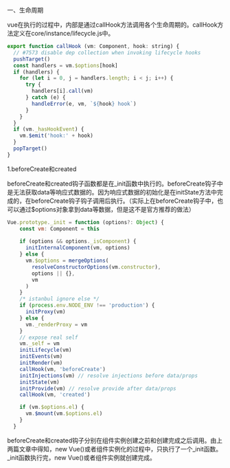 一、生命周期

vue在执行的过程中，内部是通过callHook方法调用各个生命周期的。callHook方法定义在core/instance/lifecycle.js中。

```JavaScript
export function callHook (vm: Component, hook: string) {
  // #7573 disable dep collection when invoking lifecycle hooks
  pushTarget()
  const handlers = vm.$options[hook]
  if (handlers) {
    for (let i = 0, j = handlers.length; i < j; i++) {
      try {
        handlers[i].call(vm)
      } catch (e) {
        handleError(e, vm, `${hook} hook`)
      }
    }
  }
  if (vm._hasHookEvent) {
    vm.$emit('hook:' + hook)
  }
  popTarget()
}
```

1.beforeCreate和created

beforeCreate和created钩子函数都是在_init函数中执行的。beforeCreate钩子中是无法获取data等响应式数据的。因为响应式数据的初始化是在initState方法中完成的，在beforeCreate钩子钩子调用后执行。（实际上在beforeCreate钩子中，也可以通过$options对象拿到data等数据，但是这不是官方推荐的做法）

```JavaScript
Vue.prototype._init = function (options?: Object) {
    const vm: Component = this
    
    if (options && options._isComponent) {
      initInternalComponent(vm, options)
    } else {
      vm.$options = mergeOptions(
        resolveConstructorOptions(vm.constructor),
        options || {},
        vm
      )
    }
    /* istanbul ignore else */
    if (process.env.NODE_ENV !== 'production') {
      initProxy(vm)
    } else {
      vm._renderProxy = vm
    }
    // expose real self
    vm._self = vm
    initLifecycle(vm)
    initEvents(vm)
    initRender(vm)
    callHook(vm, 'beforeCreate')
    initInjections(vm) // resolve injections before data/props
    initState(vm)
    initProvide(vm) // resolve provide after data/props
    callHook(vm, 'created')

    if (vm.$options.el) {
      vm.$mount(vm.$options.el)
    }
  }
```

beforeCreate和created钩子分别在组件实例创建之前和创建完成之后调用。由上两篇文章中得知，new Vue()或者组件实例化的过程中，只执行了一个_init函数。 _init函数执行完，new Vue()或者组件实例就创建完成。
